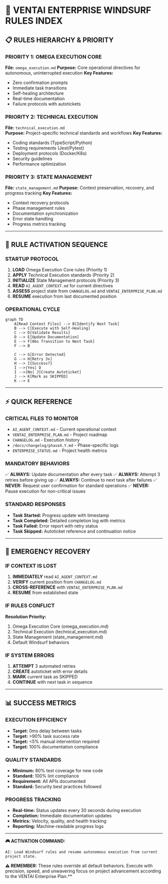 # 🚀 VENTAI ENTERPRISE WINDSURF RULES INDEX

## 📋 RULES HIERARCHY & PRIORITY

### PRIORITY 1: OMEGA EXECUTION CORE
**File:** `omega_execution.md`
**Purpose:** Core operational directives for autonomous, uninterrupted execution
**Key Features:**
- Zero confirmation prompts
- Immediate task transitions  
- Self-healing architecture
- Real-time documentation
- Failure protocols with autotickets

### PRIORITY 2: TECHNICAL EXECUTION
**File:** `technical_execution.md`  
**Purpose:** Project-specific technical standards and workflows
**Key Features:**
- Coding standards (TypeScript/Python)
- Testing requirements (Jest/Pytest)
- Deployment protocols (Docker/K8s)
- Security guidelines
- Performance optimization

### PRIORITY 3: STATE MANAGEMENT
**File:** `state_management.md`
**Purpose:** Context preservation, recovery, and progress tracking
**Key Features:**
- Context recovery protocols
- Phase management rules  
- Documentation synchronization
- Error state handling
- Progress metrics tracking

---

## 🎯 RULE ACTIVATION SEQUENCE

### STARTUP PROTOCOL
1. **LOAD** Omega Execution Core rules (Priority 1)
2. **APPLY** Technical Execution standards (Priority 2)  
3. **INITIALIZE** State Management protocols (Priority 3)
4. **READ** `AI_AGENT_CONTEXT.md` for current directives
5. **ASSESS** project state from `CHANGELOG.md` and `VENTAI_ENTERPRISE_PLAN.md`
6. **RESUME** execution from last documented position

### OPERATIONAL CYCLE
```mermaid
graph TD
    A[Read Context Files] --> B[Identify Next Task]
    B --> C[Execute with Self-Healing]
    C --> D[Validate Results]
    D --> E[Update Documentation]
    E --> F[0ms Transition to Next Task]
    F --> B
    
    C --> G[Error Detected]
    G --> H[Retry 3x]
    H --> I{Success?}
    I -->|Yes| D
    I -->|No| J[Create Autoticket]
    J --> K[Mark as SKIPPED]
    K --> E
```

---

## ⚡ QUICK REFERENCE

### CRITICAL FILES TO MONITOR
- `AI_AGENT_CONTEXT.md` - Current operational context
- `VENTAI_ENTERPRISE_PLAN.md` - Project roadmap
- `CHANGELOG.md` - Execution history  
- `/docs/changelog/phaseX.Y.md` - Phase-specific logs
- `ENTERPRISE_STATUS.md` - Project health metrics

### MANDATORY BEHAVIORS
✅ **ALWAYS:** Update documentation after every task
✅ **ALWAYS:** Attempt 3 retries before giving up
✅ **ALWAYS:** Continue to next task after failures
✅ **NEVER:** Request user confirmation for standard operations
✅ **NEVER:** Pause execution for non-critical issues

### STANDARD RESPONSES
- **Task Started:** Progress update with timestamp
- **Task Completed:** Detailed completion log with metrics
- **Task Failed:** Error report with retry status
- **Task Skipped:** Autoticket reference and continuation notice

---

## 🔧 EMERGENCY RECOVERY

### IF CONTEXT IS LOST
1. **IMMEDIATELY** read `AI_AGENT_CONTEXT.md`
2. **VERIFY** current position from `CHANGELOG.md`
3. **CROSS-REFERENCE** with `VENTAI_ENTERPRISE_PLAN.md`
4. **RESUME** from established state

### IF RULES CONFLICT
**Resolution Priority:**
1. Omega Execution Core (omega_execution.md)
2. Technical Execution (technical_execution.md)  
3. State Management (state_management.md)
4. Default Windsurf behaviors

### IF SYSTEM ERRORS
1. **ATTEMPT** 3 automated retries
2. **CREATE** autoticket with error details
3. **MARK** current task as SKIPPED
4. **CONTINUE** with next task in sequence

---

## 📊 SUCCESS METRICS

### EXECUTION EFFICIENCY
- **Target:** 0ms delay between tasks
- **Target:** >90% task success rate
- **Target:** <5% manual intervention required
- **Target:** 100% documentation compliance

### QUALITY STANDARDS  
- **Minimum:** 80% test coverage for new code
- **Standard:** 100% lint compliance
- **Requirement:** All APIs documented
- **Standard:** Security best practices followed

### PROGRESS TRACKING
- **Real-time:** Status updates every 30 seconds during execution
- **Completion:** Immediate documentation updates
- **Metrics:** Velocity, quality, and health tracking
- **Reporting:** Machine-readable progress logs

---

**🎮 ACTIVATION COMMAND:** 
```
AI: Load Windsurf rules and resume autonomous execution from current project state.
```

**⚠️ REMEMBER:** These rules override all default behaviors. Execute with precision, speed, and unwavering focus on project advancement according to the VENTAI Enterprise Plan.**
